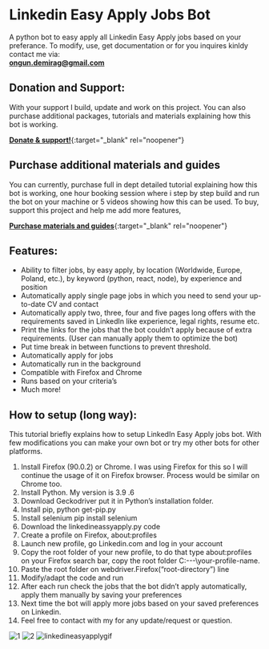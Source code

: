 # Linkedin Easy Apply Jobs Bot

A python bot to easy apply all Linkedin Easy Apply jobs based on your preferance.
To modify, use, get documentation or for you inquires kinldy contact me via: <br>
**ongun.demirag@gmail.com**

## Donation and Support:

With your support I build, update and work on this project. You can also purchase additional packages, tutorials and materials explaining how this bot is working. <br>

[**Donate & support!**](https://commerce.coinbase.com/checkout/923b8005-792f-4874-9a14-2992d0b30685){:target="\_blank" rel="noopener"}

## Purchase additional materials and guides

You can currently, purchase full in dept detailed tutorial explaining how this bot is working, one hour booking session where i step by step build and run the bot on your machine or 5 videos
showing how this can be used. To buy, support this project and help me add more features,

[**Purchase materials and guides**](https://commerce.coinbase.com/point-of-sale){:target="\_blank" rel="noopener"}

## Features:

- Ability to filter jobs, by easy apply, by location (Worldwide, Europe, Poland, etc.), by keyword (python, react, node), by experience and position
- Automatically apply single page jobs in which you need to send your up-to-date CV and contact
- Automatically apply two, three, four and five pages long offers with the requirements saved in LinkedIn like experience, legal rights, resume etc.
- Print the links for the jobs that the bot couldn’t apply because of extra requirements. (User can manually apply them to optimize the bot)
- Put time break in between functions to prevent threshold.
- Automatically apply for jobs
- Automatically run in the background
- Compatible with Firefox and Chrome
- Runs based on your criteria’s
- Much more!

## How to setup (long way):

This tutorial briefly explains how to setup LinkedIn Easy Apply jobs bot. With few modifications you can make your own bot or try my other bots for other platforms.

1. Install Firefox (90.0.2) or Chrome. I was using Firefox for this so I will continue the usage of it on Firefox browser. Process would be similar on Chrome too.
2. Install Python. My version is 3.9 .6
3. Download Geckodriver put it in Python’s installation folder.
4. Install pip, python get-pip.py
5. Install selenium pip install selenium
6. Download the linkedineassyapply.py code
7. Create a profile on Firefox, about:profiles
8. Launch new profile, go Linkedin.com and log in your account
9. Copy the root folder of your new profile, to do that type about:profiles on your Firefox search bar, copy the root folder C:\---\your-profile-name.
10. Paste the root folder on webdriver.Firefox(“root-directory”) line
11. Modify/adapt the code and run
12. After each run check the jobs that the bot didn’t apply automatically, apply them manually by saving your preferences
13. Next time the bot will apply more jobs based on your saved preferences on Linkedin.
14. Feel free to contact with my for any update/request or question.

![1](https://user-images.githubusercontent.com/34207598/128695723-2af373a6-3fbb-4dcc-9bba-24af57f17ee9.png)
![2](https://user-images.githubusercontent.com/34207598/128695725-5250cc6d-72e7-4a79-b060-8decfb9be54a.png)
![linkedineasyapplygif](https://user-images.githubusercontent.com/34207598/128695728-6efcb457-0f75-42e2-987a-f7a0c239a235.gif)
